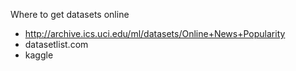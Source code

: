 Where to get datasets online

- http://archive.ics.uci.edu/ml/datasets/Online+News+Popularity
- datasetlist.com
- kaggle
